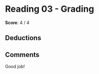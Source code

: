 Reading 03 - Grading
====================

**Score**: 4 / 4

Deductions
----------

Comments
--------

Good job!
